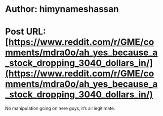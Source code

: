 # Author: himynameshassan
# Post URL: [https://www.reddit.com/r/GME/comments/mdra0o/ah_yes_because_a_stock_dropping_3040_dollars_in/](https://www.reddit.com/r/GME/comments/mdra0o/ah_yes_because_a_stock_dropping_3040_dollars_in/)


No manipulation going on here guys, it’s all legitimate.